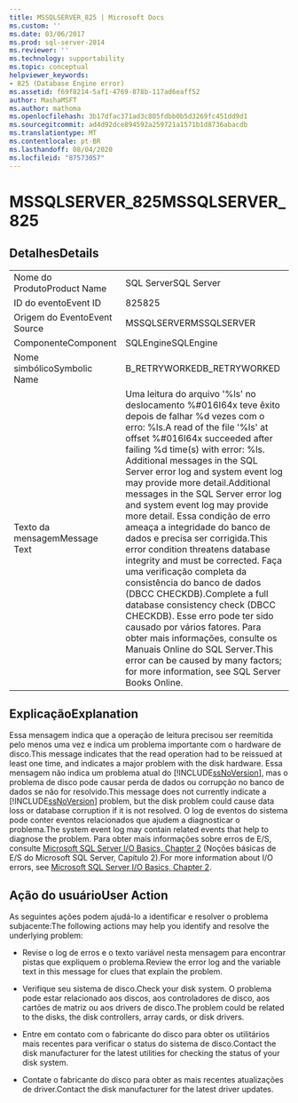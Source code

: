 ```yaml
---
title: MSSQLSERVER_825 | Microsoft Docs
ms.custom: ''
ms.date: 03/06/2017
ms.prod: sql-server-2014
ms.reviewer: ''
ms.technology: supportability
ms.topic: conceptual
helpviewer_keywords:
- 825 (Database Engine error)
ms.assetid: f69f8214-5af1-4769-878b-117ad6eaff52
author: MashaMSFT
ms.author: mathoma
ms.openlocfilehash: 3b17dfac371ad3c805fdbb0b5d3269fc451dd9d1
ms.sourcegitcommit: ad4d92dce894592a259721a1571b1d8736abacdb
ms.translationtype: MT
ms.contentlocale: pt-BR
ms.lasthandoff: 08/04/2020
ms.locfileid: "87573057"
---
```

# <a name="mssqlserver_825"></a><span data-ttu-id="d3bcd-102">MSSQLSERVER_825</span><span class="sxs-lookup"><span data-stu-id="d3bcd-102">MSSQLSERVER_825</span></span>
    
## <a name="details"></a><span data-ttu-id="d3bcd-103">Detalhes</span><span class="sxs-lookup"><span data-stu-id="d3bcd-103">Details</span></span>  
  
|||  
|-|-|  
|<span data-ttu-id="d3bcd-104">Nome do Produto</span><span class="sxs-lookup"><span data-stu-id="d3bcd-104">Product Name</span></span>|<span data-ttu-id="d3bcd-105">SQL Server</span><span class="sxs-lookup"><span data-stu-id="d3bcd-105">SQL Server</span></span>|  
|<span data-ttu-id="d3bcd-106">ID do evento</span><span class="sxs-lookup"><span data-stu-id="d3bcd-106">Event ID</span></span>|<span data-ttu-id="d3bcd-107">825</span><span class="sxs-lookup"><span data-stu-id="d3bcd-107">825</span></span>|  
|<span data-ttu-id="d3bcd-108">Origem do Evento</span><span class="sxs-lookup"><span data-stu-id="d3bcd-108">Event Source</span></span>|<span data-ttu-id="d3bcd-109">MSSQLSERVER</span><span class="sxs-lookup"><span data-stu-id="d3bcd-109">MSSQLSERVER</span></span>|  
|<span data-ttu-id="d3bcd-110">Componente</span><span class="sxs-lookup"><span data-stu-id="d3bcd-110">Component</span></span>|<span data-ttu-id="d3bcd-111">SQLEngine</span><span class="sxs-lookup"><span data-stu-id="d3bcd-111">SQLEngine</span></span>|  
|<span data-ttu-id="d3bcd-112">Nome simbólico</span><span class="sxs-lookup"><span data-stu-id="d3bcd-112">Symbolic Name</span></span>|<span data-ttu-id="d3bcd-113">B_RETRYWORKED</span><span class="sxs-lookup"><span data-stu-id="d3bcd-113">B_RETRYWORKED</span></span>|  
|<span data-ttu-id="d3bcd-114">Texto da mensagem</span><span class="sxs-lookup"><span data-stu-id="d3bcd-114">Message Text</span></span>|<span data-ttu-id="d3bcd-115">Uma leitura do arquivo '%ls' no deslocamento %#016I64x teve êxito depois de falhar %d vezes com o erro: %ls.</span><span class="sxs-lookup"><span data-stu-id="d3bcd-115">A read of the file '%ls' at offset %#016I64x succeeded after failing %d time(s) with error: %ls.</span></span> <span data-ttu-id="d3bcd-116">Additional messages in the SQL Server error log and system event log may provide more detail.</span><span class="sxs-lookup"><span data-stu-id="d3bcd-116">Additional messages in the SQL Server error log and system event log may provide more detail.</span></span> <span data-ttu-id="d3bcd-117">Essa condição de erro ameaça a integridade do banco de dados e precisa ser corrigida.</span><span class="sxs-lookup"><span data-stu-id="d3bcd-117">This error condition threatens database integrity and must be corrected.</span></span> <span data-ttu-id="d3bcd-118">Faça uma verificação completa da consistência do banco de dados (DBCC CHECKDB).</span><span class="sxs-lookup"><span data-stu-id="d3bcd-118">Complete a full database consistency check (DBCC CHECKDB).</span></span> <span data-ttu-id="d3bcd-119">Esse erro pode ter sido causado por vários fatores. Para obter mais informações, consulte os Manuais Online do SQL Server.</span><span class="sxs-lookup"><span data-stu-id="d3bcd-119">This error can be caused by many factors; for more information, see SQL Server Books Online.</span></span>|  
  
## <a name="explanation"></a><span data-ttu-id="d3bcd-120">Explicação</span><span class="sxs-lookup"><span data-stu-id="d3bcd-120">Explanation</span></span>  
 <span data-ttu-id="d3bcd-121">Essa mensagem indica que a operação de leitura precisou ser reemitida pelo menos uma vez e indica um problema importante com o hardware de disco.</span><span class="sxs-lookup"><span data-stu-id="d3bcd-121">This message indicates that the read operation had to be reissued at least one time, and indicates a major problem with the disk hardware.</span></span> <span data-ttu-id="d3bcd-122">Essa mensagem não indica um problema atual do [!INCLUDE[ssNoVersion](../../includes/ssnoversion-md.md)], mas o problema de disco pode causar perda de dados ou corrupção no banco de dados se não for resolvido.</span><span class="sxs-lookup"><span data-stu-id="d3bcd-122">This message does not currently indicate a [!INCLUDE[ssNoVersion](../../includes/ssnoversion-md.md)] problem, but the disk problem could cause data loss or database corruption if it is not resolved.</span></span> <span data-ttu-id="d3bcd-123">O log de eventos do sistema pode conter eventos relacionados que ajudem a diagnosticar o problema.</span><span class="sxs-lookup"><span data-stu-id="d3bcd-123">The system event log may contain related events that help to diagnose the problem.</span></span> <span data-ttu-id="d3bcd-124">Para obter mais informações sobre erros de E/S, consulte [Microsoft SQL Server I/O Basics, Chapter 2](/previous-versions/sql/sql-server-2005/administrator/cc917726(v=technet.10)) (Noções básicas de E/S do Microsoft SQL Server, Capítulo 2).</span><span class="sxs-lookup"><span data-stu-id="d3bcd-124">For more information about I/O errors, see [Microsoft SQL Server I/O Basics, Chapter 2](/previous-versions/sql/sql-server-2005/administrator/cc917726(v=technet.10)).</span></span>  
  
## <a name="user-action"></a><span data-ttu-id="d3bcd-125">Ação do usuário</span><span class="sxs-lookup"><span data-stu-id="d3bcd-125">User Action</span></span>  
 <span data-ttu-id="d3bcd-126">As seguintes ações podem ajudá-lo a identificar e resolver o problema subjacente:</span><span class="sxs-lookup"><span data-stu-id="d3bcd-126">The following actions may help you identify and resolve the underlying problem:</span></span>  
  
-   <span data-ttu-id="d3bcd-127">Revise o log de erros e o texto variável nesta mensagem para encontrar pistas que expliquem o problema.</span><span class="sxs-lookup"><span data-stu-id="d3bcd-127">Review the error log and the variable text in this message for clues that explain the problem.</span></span>  
  
-   <span data-ttu-id="d3bcd-128">Verifique seu sistema de disco.</span><span class="sxs-lookup"><span data-stu-id="d3bcd-128">Check your disk system.</span></span> <span data-ttu-id="d3bcd-129">O problema pode estar relacionado aos discos, aos controladores de disco, aos cartões de matriz ou aos drivers de disco.</span><span class="sxs-lookup"><span data-stu-id="d3bcd-129">The problem could be related to the disks, the disk controllers, array cards, or disk drivers.</span></span>  
  
-   <span data-ttu-id="d3bcd-130">Entre em contato com o fabricante do disco para obter os utilitários mais recentes para verificar o status do sistema de disco.</span><span class="sxs-lookup"><span data-stu-id="d3bcd-130">Contact the disk manufacturer for the latest utilities for checking the status of your disk system.</span></span>  
  
-   <span data-ttu-id="d3bcd-131">Contate o fabricante do disco para obter as mais recentes atualizações de driver.</span><span class="sxs-lookup"><span data-stu-id="d3bcd-131">Contact the disk manufacturer for the latest driver updates.</span></span>  
  
  
